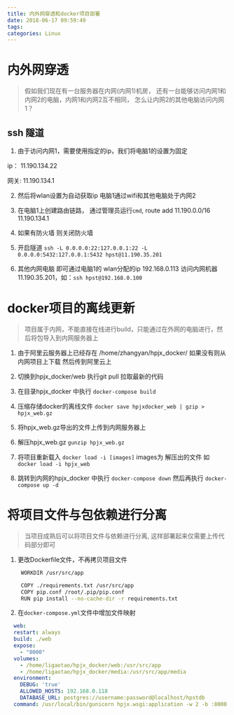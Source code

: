 ```yaml
---
title: 内外网穿透和docker项目部署
date: 2018-06-17 09:59:49
tags:
categories: Linux
---
```


# 内外网穿透

> 假如我们现在有一台服务器在内网(内网1)机房， 还有一台能够访问内网1和内网2的电脑，内网1和内网2互不相同， 怎么让内网2的其他电脑访问内网1？

## ssh 隧道

1. 由于访问内网1，需要使用指定的ip，我们将电脑1的设置为固定

  ip： 11.190.134.22

  网关: 11.190.134.1

2. 然后将wlan设置为自动获取ip 电脑1通过wifi和其他电脑处于内网2

3. 在电脑1上创建路由链路， 通过管理员运行`cmd`, route add 11.190.0.0/16 11.190.134.1

4. 如果有防火墙 则关闭防火墙

5. 开启隧道 `ssh -L 0.0.0.0:22:127.0.0.1:22 -L 0.0.0.0:5432:127.0.0.1:5432 hpst@11.190.35.201`

6. 其他内网电脑 即可通过电脑1的 wlan分配的ip 192.168.0.113 访问内网机器 11.190.35.201，如：`ssh hpst@192.168.0.100`


# docker项目的离线更新

> 项目属于内网，不能直接在线进行build，只能通过在外网的电脑进行，然后将包导入到内网服务器上

1. 由于阿里云服务器上已经存在 /home/zhangyan/hpjx_docker/ 如果没有则从内网项目上下载 然后传到阿里云上

2. 切换到hpjx_docker/web 执行git pull 拉取最新的代码

3. 在目录hpjx_docker 中执行 `docker-compose build`

4. 压缩存储docker的离线文件 `docker save hpjxdocker_web | gzip > hpjx_web.gz`

5. 将hpjx_web.gz导出的文件上传到内网服务器上

6. 解压hpjx_web.gz `gunzip hpjx_web.gz`

7. 将项目重新载入 `docker load -i [images]` images为 解压出的文件 如 `docker load -i hpjx_web`

8. 跳转到内网的hpjx_docker 中执行 `docker-compose down` 然后再执行 `docker-compose up -d`

# 将项目文件与包依赖进行分离

> 当项目成熟后可以将项目文件与依赖进行分离, 这样部署起来仅需要上传代码部分即可

1. 更改Dockerfile文件，不再拷贝项目文件
   ```bash
    WORKDIR /usr/src/app

    COPY ./requirements.txt /usr/src/app
    COPY pip.conf /root/.pip/pip.conf
    RUN pip install --no-cache-dir -r requirements.txt
   ```
2. 在`docker-compose.yml`文件中增加文件映射
  ```yml
    web:
    restart: always
    build: ./web
    expose:
      - "8000"
    volumes:
      - /home/ligaotao/hpjx_docker/web:/usr/src/app
      - /home/ligaotao/hpjx_docker/media:/usr/src/app/media
    environment:
      DEBUG: 'true'
      ALLOWED_HOSTS: 192.168.0.118
      DATABASE_URL: postgres://username:password@localhost/hpstdb
    command: /usr/local/bin/gunicorn hpjx.wsgi:application -w 2 -b :8000
  ```